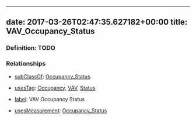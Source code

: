 
---
date: 2017-03-26T02:47:35.627182+00:00
title: VAV_Occupancy_Status
---
### Definition: TODO

### Relationships

* [subClassOf](http://www.w3.org/2000/01/rdf-schema#subClassOf): [Occupancy_Status](https://brickschema.org/schema/1.0/Brick#Occupancy_Status)

* [usesTag](https://brickschema.org/schema/1.0/BrickFrame#usesTag): [Occupancy](https://brickschema.org/schema/1.0/BrickTag#Occupancy), [VAV](https://brickschema.org/schema/1.0/BrickTag#VAV), [Status](https://brickschema.org/schema/1.0/BrickTag#Status)

* [label](http://www.w3.org/2000/01/rdf-schema#label): VAV Occupancy Status

* [usesMeasurement](https://brickschema.org/schema/1.0/BrickFrame#usesMeasurement): [Occupancy_Status](https://brickschema.org/schema/1.0/Brick#Occupancy_Status)
